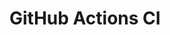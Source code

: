 # GitHub Actions CI























































































































































































































































































































































































































































































































































































































































































































































































































































































































































































































































